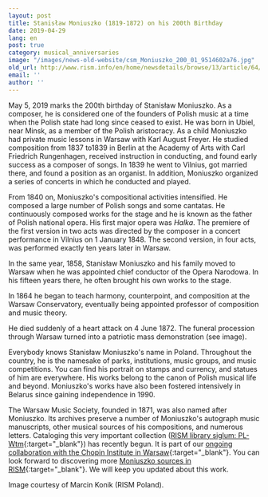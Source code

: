 ```yaml
---
layout: post
title: Stanisław Moniuszko (1819-1872) on his 200th Birthday
date: 2019-04-29
lang: en
post: true
category: musical_anniversaries
image: "/images/news-old-website/csm_Moniuszko_200_01_9514602a76.jpg"
old_url: http://www.rism.info/en/home/newsdetails/browse/13/article/64/stanislaw-moniuszko-1819-1872-on-his-200th-birthday.html
email: ''
author: ''
---
```


May 5, 2019 marks the 200th birthday of Stanisław Moniuszko. As a composer, he is considered one of the founders of Polish music at a time when the Polish state had long since ceased to exist. He was born in Ubiel, near Minsk, as a member of the Polish aristocracy. As a child Moniuszko had private music lessons in Warsaw with Karl August Freyer. He studied composition from 1837 to1839 in Berlin at the Academy of Arts with Carl Friedrich Rungenhagen, received instruction in conducting, and found early success as a composer of songs. In 1839 he went to Vilnius, got married there, and found a position as an organist. In addition, Moniuszko organized a series of concerts in which he conducted and played.

From 1840 on, Moniuszko's compositional activities intensified. He composed a large number of Polish songs and some cantatas. He continuously composed works for the stage and he is known as the father of Polish national opera. His first major opera was _Halka_. The premiere of the first version in two acts was directed by the composer in a concert performance in Vilnius on 1 January 1848. The second version, in four acts, was performed exactly ten years later in Warsaw.

In the same year, 1858, Stanisław Moniuszko and his family moved to Warsaw when he was appointed chief conductor of the Opera Narodowa. In his fifteen years there, he often brought his own works to the stage.

In 1864 he began to teach harmony, counterpoint, and composition at the Warsaw Conservatory, eventually being appointed professor of composition and music theory.

He died suddenly of a heart attack on 4 June 1872. The funeral procession through Warsaw turned into a patriotic mass demonstration (see image).

Everybody knows Stanisław Moniuszko's name in Poland. Throughout the country, he is the namesake of parks, institutions, music groups, and music competitions. You can find his portrait on stamps and currency, and statues of him are everywhere. His works belong to the canon of Polish musical life and beyond. Moniuszko's works have also been fostered intensively in Belarus since gaining independence in 1990.

The Warsaw Music Society, founded in 1871, was also named after Moniuszko. Its archives preserve a number of Moniuszko's autograph music manuscripts, other musical sources of his compositions, and numerous letters. Cataloging this very important collection ([RISM library siglum: PL-Wtm](https://opac.rism.info/search?View=rism&siglum=PL-Wtm){:target="_blank"}) has recently begun. It is part of our [ongoing collaboration with the Chopin Institute in Warsaw](/library_collections/2019/02/18/close-cooperation-between-rism-and-the-chopin.html){:target="_blank"}. You can look forward to discovering more [Moniuszko sources in RISM](https://opac.rism.info/search?View=rism&author=Moniuszko){:target="_blank"}. We will keep you updated about this work.

Image courtesy of Marcin Konik (RISM Poland).
